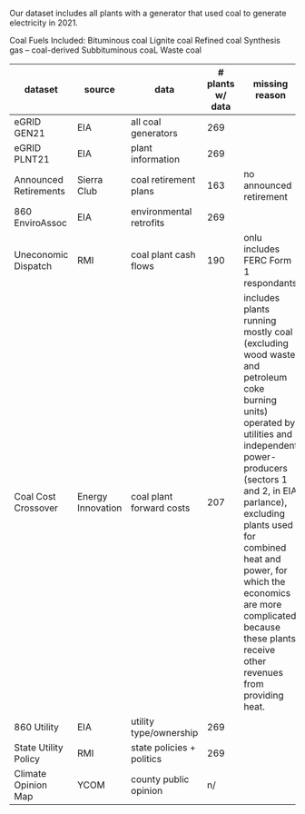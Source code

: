 Our dataset includes all plants with a generator that used coal to generate electricity in 2021.

Coal Fuels Included:
Bituminous coal
Lignite coal
Refined coal
Synthesis gas – coal-derived
Subbituminous coaL
Waste coal


|dataset               |source      |data                   |# plants w/ data  |missing reason         |% coal capacity           |
|----------------------|------------|-----------------------|------------------|-----------------------|--------------------------|
|eGRID GEN21           |EIA         |all coal generators    |269               |                       |                          |
|eGRID PLNT21          |EIA         |plant information      |269               |                       |                          |
|Announced Retirements |Sierra Club |coal retirement plans  |163               |no announced retirement|59.39%                    |
|860 EnviroAssoc       |EIA         |environmental retrofits|269               |                       |                          |
|Uneconomic Dispatch   |RMI         |coal plant cash flows  |190               |onlu includes FERC Form 1 respondants    |89.73%  |
|Coal Cost Crossover   |Energy Innovation|coal plant forward costs|207         |includes plants running mostly coal (excluding wood waste and petroleum coke burning units) operated by utilities and independent power-producers (sectors 1 and 2, in EIA parlance), excluding plants used for combined heat and power, for which the economics are more complicated because these plants receive other revenues from providing heat.|95.86%|
|860 Utility           |EIA         |utility type/ownership |269               |                       |                          |
|State Utility Policy  |RMI         |state policies + politics|269             |                       |                          |
|Climate Opinion Map   |YCOM        |county public opinion  |n/                |                       |                          |



